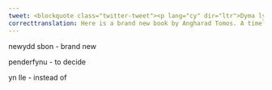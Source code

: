 ```yaml
---
tweet: <blockquote class="twitter-tweet"><p lang="cy" dir="ltr">Dyma lyfr newydd sbon gan Angharad Tomos. Stori amserol i&#39;r cyfnod clo yw hi, am Rwdlan a Dewin Dwl yn cael gwersi adre yn lle mynd i&#39;r ysgol, ond mae&#39;r ddau ddireidus yn penderfynu cael hwyl yn lle cael gwersi gan Ceridwen! <a href="https://t.co/WwuPKkMbiS">https://t.co/WwuPKkMbiS</a> <a href="https://twitter.com/hashtag/yagym?src=hash&amp;ref_src=twsrc%5Etfw">#yagym</a> <a href="https://twitter.com/YLolfa?ref_src=twsrc%5Etfw">@YLolfa</a> <a href="https://t.co/IQij2lMgQr">pic.twitter.com/IQij2lMgQr</a></p>&mdash; Siop Na-nog (@SiopNanog) <a href="https://twitter.com/SiopNanog/status/1283733911198142465?ref_src=twsrc%5Etfw">July 16, 2020</a></blockquote> <script async src="https://platform.twitter.com/widgets.js" charset="utf-8"></script>
correcttranslation: Here is a brand new book by Angharad Tomos. A timely story for the lockdown, about Rwdlan and Dewin Dwl having lessons at home instead of going to school, but the mischievous two decide to have fun instead of having lessons with Ceridwen!
---
```

newydd sbon - brand new

penderfynu - to decide

yn lle - instead of 


